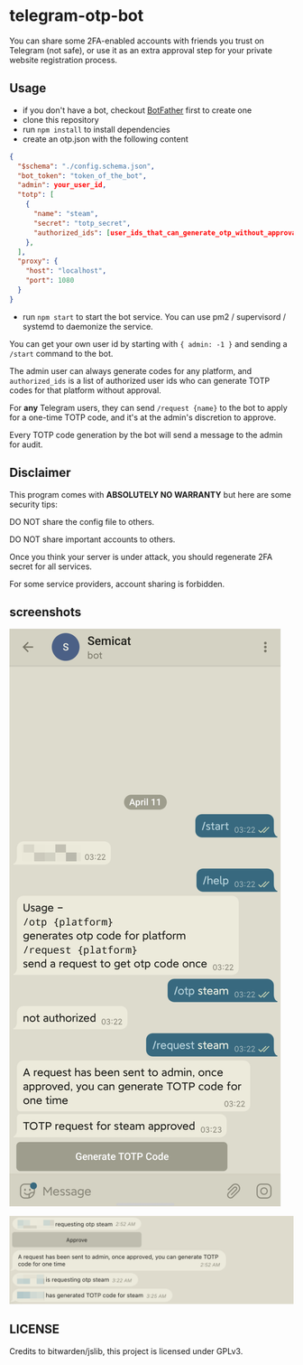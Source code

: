 # telegram-otp-bot

You can share some 2FA-enabled accounts with friends you trust on Telegram (not safe),
or use it as an extra approval step for your private website registration process.

## Usage

- if you don't have a bot, checkout [BotFather](https://t.me/BotFather) first to create one
- clone this repository
- run `npm install` to install dependencies
- create an otp.json with the following content

```json
{
  "$schema": "./config.schema.json",
  "bot_token": "token_of_the_bot",
  "admin": your_user_id,
  "totp": [
    {
      "name": "steam",
      "secret": "totp_secret",
      "authorized_ids": [user_ids_that_can_generate_otp_without_approval]
    },
  ],
  "proxy": {
    "host": "localhost",
    "port": 1080
  }
}
```

- run `npm start` to start the bot service. You can use pm2 / supervisord / systemd to daemonize the service.

You can get your own user id by starting with `{ admin: -1 }` and sending a `/start` command to the bot.

The admin user can always generate codes for any platform, and `authorized_ids` is a list of authorized user ids who can generate TOTP codes for that platform without approval.

For **any** Telegram users, they can send `/request {name}` to the bot to apply for a one-time TOTP code,
and it's at the admin's discretion to approve.

Every TOTP code generation by the bot will send a message to the admin for audit.

## Disclaimer

This program comes with **ABSOLUTELY NO WARRANTY** but here are some security tips:

DO NOT share the config file to others.

DO NOT share important accounts to others.

Once you think your server is under attack, you should regenerate 2FA secret for all services.

For some service providers, account sharing is forbidden.

## screenshots

![1](./screenshots/screenshot-1.png)

![2](./screenshots/screenshot-2.png)

## LICENSE

Credits to bitwarden/jslib, this project is licensed under GPLv3.

